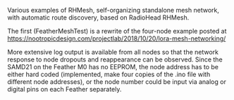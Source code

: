 Various examples of RHMesh, self-organizing standalone mesh network, with automatic route discovery, based on RadioHead RHMesh.

The first (FeatherMeshTest) is a rewrite of the four-node example posted at https://nootropicdesign.com/projectlab/2018/10/20/lora-mesh-networking/ 

More extensive log output is available from all nodes so that the network response to node dropouts and reappearance can be observed.
Since the SAMD21 on the Feather M0 has no EEPROM, the node address has to be either hard coded (implemented, make four copies of the .ino file with different node addresses), or the node number could be input via analog or digital pins on each Feather separately.
